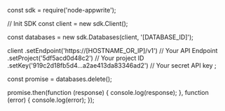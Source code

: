 const sdk = require('node-appwrite');

// Init SDK
const client = new sdk.Client();

const databases = new sdk.Databases(client, '[DATABASE_ID]');

client
    .setEndpoint('https://[HOSTNAME_OR_IP]/v1') // Your API Endpoint
    .setProject('5df5acd0d48c2') // Your project ID
    .setKey('919c2d18fb5d4...a2ae413da83346ad2') // Your secret API key
;

const promise = databases.delete();

promise.then(function (response) {
    console.log(response);
}, function (error) {
    console.log(error);
});